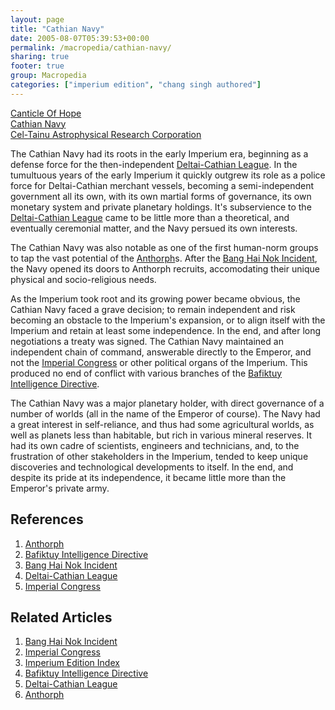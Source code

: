 ```yaml
---
layout: page
title: "Cathian Navy"
date: 2005-08-07T05:39:53+00:00
permalink: /macropedia/cathian-navy/
sharing: true
footer: true
group: Macropedia
categories: ["imperium edition", "chang singh authored"]
---
```


<div class='row'>
	<div class='col-md-4'><a href='/macropedia/canticle-of-hope'>Canticle Of Hope</a></div>
	<div class='col-md-4'><a href='/macropedia/cathian-navy'>Cathian Navy</a></div>
	<div class='col-md-4'><a href='/macropedia/celtainu'>Cel-Tainu Astrophysical Research Corporation</a></div>
</div>


The Cathian Navy had its roots in the early Imperium era, beginning as a defense force for the then-independent [Deltai-Cathian League](/macropedia/deltai-cathian-league).  In the tumultuous years of the early Imperium it quickly outgrew its role as a police force for Deltai-Cathian merchant vessels, becoming a semi-independent government all its own, with its own martial forms of governance, its own monetary system and private planetary holdings.  It's subservience to the [Deltai-Cathian League](/macropedia/deltai-cathian-league) came to be little more than a theoretical, and eventually ceremonial matter, and the Navy persued its own interests.

The Cathian Navy was also notable as one of the first human-norm groups to tap the vast potential of the [Anthorph](/macropedia/anthorph)s.  After the [Bang Hai Nok Incident](/macropedia/bang-hai-nok-incident), the Navy opened its doors to Anthorph recruits, accomodating their unique physical and socio-religious needs.

As the Imperium took root and its growing power became obvious, the Cathian Navy faced a grave decision; to remain independent and risk becoming an obstacle to the Imperium's expansion, or to align itself with the Imperium and retain at least some independence.  In the end, and after long negotiations a treaty was signed.  The Cathian Navy maintained an independent chain of command, answerable directly to the Emperor, and not the [Imperial Congress](/macropedia/imperial-congress) or other political organs of the Imperium.  This produced no end of conflict with various branches of the [Bafiktuy Intelligence Directive](/macropedia/bafiktuy-intelligence-directive).

The Cathian Navy was a major planetary holder, with direct governance of a number of worlds (all in the name of the Emperor of course).  The Navy had a great interest in self-reliance, and thus had some agricultural worlds, as well as planets less than habitable, but rich in various mineral reserves.  It had its own cadre of scientists, engineers and technicians, and, to the frustration of other stakeholders in the Imperium, tended to keep unique discoveries and technological developments to itself.  In the end, and despite its pride at its independence, it became little more than the Emperor's private army.

## References
1. [Anthorph](/macropedia/anthorph)
1. [Bafiktuy Intelligence Directive](/macropedia/bafiktuy-intelligence-directive)
1. [Bang Hai Nok Incident](/macropedia/bang-hai-nok-incident)
1. [Deltai-Cathian League](/macropedia/deltai-cathian-league)
1. [Imperial Congress](/macropedia/imperial-congress)

## Related Articles

1. [Bang Hai Nok Incident](/macropedia/bang-hai-nok-incident)
2. [Imperial Congress](/macropedia/imperial-congress)
3. [Imperium Edition Index](/macropedia/imperium-edition-index)
4. [Bafiktuy Intelligence Directive](/macropedia/bafiktuy-intelligence-directive)
5. [Deltai-Cathian League](/macropedia/deltai-cathian-league)
6. [Anthorph](/macropedia/anthorph)



 
